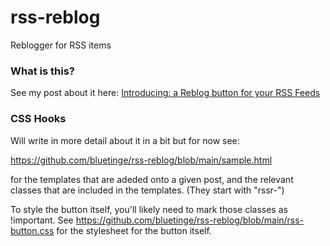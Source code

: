 # rss-reblog
Reblogger for RSS items

### What is this?

See my post about it here: [Introducing: a Reblog button for your RSS Feeds](https://www.bluetinge.dev/blog#introducing_a_reblog_button_for_your_rss_feeds)

### CSS Hooks

Will write in more detail about it in a bit but for now see: 

https://github.com/bluetinge/rss-reblog/blob/main/sample.html

for the templates that are adeded onto a given post, and the relevant classes that are included in the templates. (They start with "rssr-")

To style the button itself, you'll likely need to mark those classes as !important. See https://github.com/bluetinge/rss-reblog/blob/main/rss-button.css for the stylesheet for the button itself.
